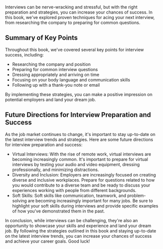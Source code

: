 
Interviews can be nerve-wracking and stressful, but with the right preparation and strategies, you can increase your chances of success. In this book, we've explored proven techniques for acing your next interview, from researching the company to preparing for common questions.

Summary of Key Points
---------------------

Throughout this book, we've covered several key points for interview success, including:

* Researching the company and position
* Preparing for common interview questions
* Dressing appropriately and arriving on time
* Focusing on your body language and communication skills
* Following up with a thank-you note or email

By implementing these strategies, you can make a positive impression on potential employers and land your dream job.

Future Directions for Interview Preparation and Success
-------------------------------------------------------

As the job market continues to change, it's important to stay up-to-date on the latest interview trends and strategies. Here are some future directions for interview preparation and success:

* Virtual Interviews: With the rise of remote work, virtual interviews are becoming increasingly common. It's important to prepare for virtual interviews by testing your audio and video equipment, dressing professionally, and minimizing distractions.
* Diversity and Inclusion: Employers are increasingly focused on creating diverse and inclusive workplaces. Prepare for questions related to how you would contribute to a diverse team and be ready to discuss your experiences working with people from different backgrounds.
* Soft Skills: Soft skills like communication, teamwork, and problem-solving are becoming increasingly important for many jobs. Be sure to highlight your soft skills during interviews and provide specific examples of how you've demonstrated them in the past.

In conclusion, while interviews can be challenging, they're also an opportunity to showcase your skills and experience and land your dream job. By following the strategies outlined in this book and staying up-to-date on the latest interview trends, you can increase your chances of success and achieve your career goals. Good luck!
